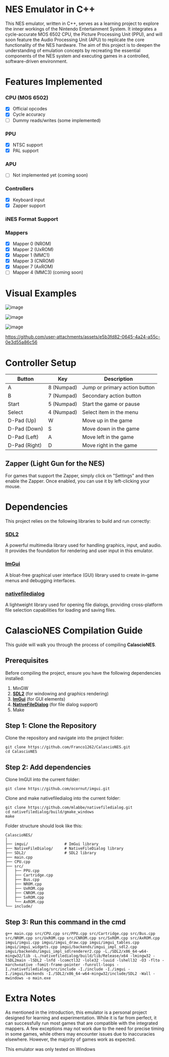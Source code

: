# NES Emulator in C++

This NES emulator, written in C++, serves as a learning project to explore the inner workings of the Nintendo Entertainment System. It integrates a cycle-accurate MOS 6502 CPU, the Picture Processing Unit (PPU), and will soon feature the Audio Processing Unit (APU) to replicate the core functionality of the NES hardware. The aim of this project is to deepen the understanding of emulation concepts by recreating the essential components of the NES system and executing games in a controlled, software-driven environment.

# Features Implemented

### CPU (MOS 6502)
- [x] Official opcodes
- [x] Cycle accuracy
- [ ] Dummy reads/writes (some implemented)

### PPU
- [x] NTSC support
- [x] PAL support

### APU
- [ ] Not implemented yet (coming soon)

### Controllers
- [x] Keyboard input
- [x] Zapper support

### iNES Format Support

### Mappers
- [x] Mapper 0 (NROM)
- [x] Mapper 2 (UxROM)
- [x] Mapper 1 (MMC1)
- [x] Mapper 3 (CNROM)
- [x] Mapper 7 (AxROM)
- [ ] Mapper 4 (MMC3) (coming soon)

# Visual Examples

![image](https://github.com/user-attachments/assets/0a1519d6-324f-4245-a658-5448ebea2d89)

![image](https://github.com/user-attachments/assets/d78a2bef-d4bf-4c3d-a728-17a562d89aa4)

![image](https://github.com/user-attachments/assets/f555db1d-a293-4058-a9b5-f3efbf6c6f55)

https://github.com/user-attachments/assets/e5b3fd82-0645-4a24-a55c-0e3d55a86c56




# Controller Setup

| Button      | Key  | Description                            |
|-------------|--------------|----------------------------------------|
| A           | 8 (Numpad)           | Jump or primary action button          |
| B           | 7  (Numpad)          | Secondary action button                |
| Start       | 5   (Numpad)         | Start the game or pause                |
| Select      | 4   (Numpad)         | Select item in the menu                |
| D-Pad (Up)  | W            | Move up in the game                    |
| D-Pad (Down)| S            | Move down in the game                  |
| D-Pad (Left)| A            | Move left in the game                  |
| D-Pad (Right)| D           | Move right in the game                 |

## Zapper (Light Gun for the NES)

For games that support the Zapper, simply click on "Settings" and then enable the Zapper. Once enabled, you can use it by left-clicking your mouse. 

# Dependencies

This project relies on the following libraries to build and run correctly:

### [SDL2](https://github.com/libsdl-org/SDL/releases/tag/release-2.30.10)
A powerful multimedia library used for handling graphics, input, and audio. It provides the foundation for rendering and user input in this emulator.

### [ImGui](https://github.com/ocornut/imgui)
A bloat-free graphical user interface (GUI) library used to create in-game menus and debugging interfaces.

### [nativefiledialog](https://github.com/mlabbe/nativefiledialog)
A lightweight library used for opening file dialogs, providing cross-platform file selection capabilities for loading and saving files.

# CalascioNES Compilation Guide

This guide will walk you through the process of compiling **CalascioNES**.

## Prerequisites

Before compiling the project, ensure you have the following dependencies installed:

1. MinGW
2. **[SDL2](https://www.libsdl.org/)** (for windowing and graphics rendering)
3. **[ImGui](https://github.com/ocornut/imgui)** (for GUI elements)
4. **[NativeFileDialog](https://github.com/mlabbe/nativefiledialog)** (for file dialog support)
5. Make
   

## Step 1: Clone the Repository

Clone the repository and navigate into the project folder:

```
git clone https://github.com/Franco1262/CalascioNES.git 
cd CalascioNES
```

## Step 2: Add dependencies
Clone ImGUI into the current folder:
```
git clone https://github.com/ocornut/imgui.git
```
Clone and make nativefiledialog into the current folder:
```
git clone https://github.com/mlabbe/nativefiledialog.git
cd nativefiledialog/build/gmake_windows
make
```

Folder structure should look like this:

```
CalascioNES/
│
├── imgui/                # ImGui library
├── NativeFileDialog/     # NativeFileDialog library
├── SDL2/                 # SDL2 library
├── main.cpp
├── CPU.cpp
├── src/
│   ├── PPU.cpp
│   ├── Cartridge.cpp
│   ├── Bus.cpp
│   ├── NROM.cpp
│   ├── UxROM.cpp
│   ├── CNROM.cpp
│   ├── SxROM.cpp
│   └── AxROM.cpp
└── include/
```

## Step 3: Run this command in the cmd
```
g++ main.cpp src/CPU.cpp src/PPU.cpp src/Cartridge.cpp src/Bus.cpp src/NROM.cpp src/UxROM.cpp src/CNROM.cpp src/SxROM.cpp src/AxROM.cpp imgui/imgui.cpp imgui/imgui_draw.cpp imgui/imgui_tables.cpp imgui/imgui_widgets.cpp imgui/backends/imgui_impl_sdl2.cpp imgui/backends/imgui_impl_sdlrenderer2.cpp -L./SDL2/x86_64-w64-mingw32/lib -L./nativefiledialog/build/lib/Release/x64 -lmingw32 -lSDL2main -lSDL2 -lnfd -lcomctl32 -lole32 -luuid -lshell32 -O3 -flto -march=native -fomit-frame-pointer -funroll-loops -I./nativefiledialog/src/include -I./include -I./imgui -I./imgui/backends -I./SDL2/x86_64-w64-mingw32/include/SDL2 -Wall -mwindows -o main.exe
```


# Extra Notes

As mentioned in the introduction, this emulator is a personal project designed for learning and experimentation. While it is far from perfect, it can successfully run most games that are compatible with the integrated mappers. A few exceptions may not work due to the need for precise timing in some games, while others may encounter issues due to inaccuracies elsewhere. However, the majority of games work as expected.

This emulator was only tested on Windows




 
